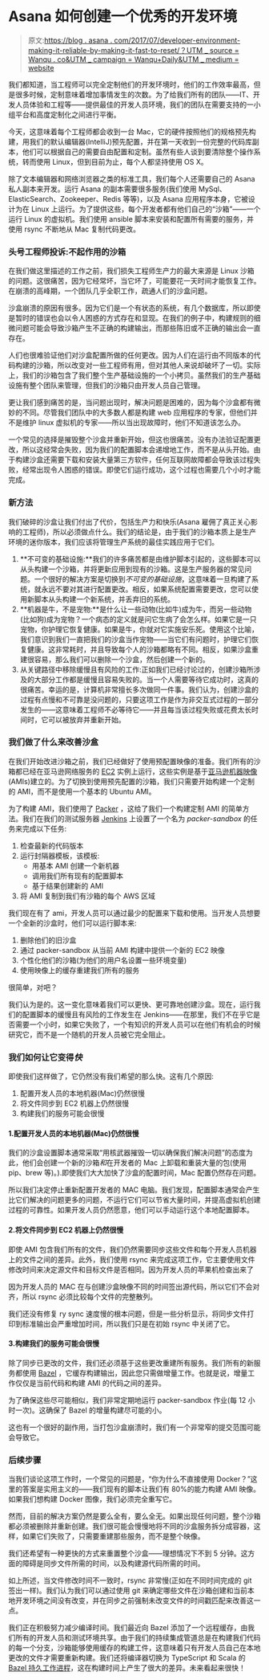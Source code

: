 # Asana 如何创建一个优秀的开发环境

> 原文:[https://blog . asana . com/2017/07/developer-environment-making-it-reliable-by-making-it-fast-to-reset/？UTM _ source = Wanqu . co&UTM _ campaign = Wanqu+Daily&UTM _ medium = website](https://blog.asana.com/2017/07/developer-environment-making-it-reliable-by-making-it-fast-to-reset/?utm_source=wanqu.co&utm_campaign=Wanqu+Daily&utm_medium=website)

我们都知道，当工程师可以完全定制他们的开发环境时，他们的工作效率最高，但是很多时候，定制意味着增加事情发生的次数。为了给我们所有的团队——IT、开发人员体验和工程等——提供最佳的开发人员环境，我们的团队在需要支持的一小组平台和高度定制化之间进行平衡。

今天，这意味着每个工程师都会收到一台 Mac，它的硬件按照他们的规格预先构建，用我们的默认编辑器(IntelliJ)预先配置，并在第一天收到一份完整的代码库副本，他们可以根据自己的需要自由配置和定制。虽然有些人谈到要清除整个操作系统，转而使用 Linux，但到目前为止，每个人都坚持使用 OS X。

除了文本编辑器和网络浏览器之类的标准工具，我们每个人还需要自己的 Asana 私人副本来开发。运行 Asana 的副本需要很多服务(我们使用 MySql、ElasticSearch、Zookeeper、Redis 等等)，以及 Asana 应用程序本身，它被设计为在 Linux 上运行。为了提供这些，每个开发者都有他们自己的“沙箱”——一个运行 Linux 的虚拟机。我们使用 ansible 脚本来安装和配置所有需要的服务，并使用 rsync 不断地从 Mac 复制代码更改。

### 头号工程师投诉:不起作用的沙箱

在我们做这里描述的工作之前，我们损失工程师生产力的最大来源是 Linux 沙箱的问题。这很痛苦，因为它经常坏，当它坏了，可能要花一天时间才能恢复工作。在崩溃的高峰期，一个团队几乎全职工作，疏通人们的沙盒问题。

沙盒崩溃的原因有很多。因为它们是一个有状态的系统，有几个数据库，所以即使是暂时的错误也会以令人困惑的方式存在和显现。在我们的例子中，构建规则的细微问题可能会导致沙箱产生不正确的构建输出，而那些陈旧或不正确的输出会一直存在。

人们也很难验证他们对沙盒配置所做的任何更改。因为人们在运行由不同版本的代码构建的沙箱，所以改变对一些工程师有用，但对其他人来说却破坏了一切。实际上，我们的沙箱包含了我们整个生产基础设施的一个小拷贝。虽然我们的生产基础设施有整个团队来管理，但我们的沙箱只由开发人员自己管理。

更让我们感到痛苦的是，当问题出现时，解决问题是困难的，因为每个沙盒都有微妙的不同。尽管我们团队中的大多数人都是构建 web 应用程序的专家，但他们并不是维护 linux 虚拟机的专家——所以当出现故障时，他们不知道该怎么办。

一个常见的选择是摧毁整个沙盒并重新开始，但这也很痛苦。没有办法验证配置更改，所以这经常会失败，因为我们的配置脚本会递增地工作，而不是从头开始。由于构建沙盒还需要下载和安装大量第三方软件，任何互联网故障都会导致该过程失败，经常出现令人困惑的错误。即使它们运行成功，这个过程也需要几个小时才能完成。

### 新方法

我们破碎的沙盒让我们付出了代价，包括生产力和快乐(Asana 雇佣了真正关心影响的工程师)，所以必须做点什么。我们的结论是，由于我们的沙箱本质上是生产环境的迷你版本，我们应该将管理生产系统的最佳实践应用于它们。

1.  **不可变的基础设施:**我们的许多痛苦都是由维护脚本引起的，这些脚本可以从头构建一个沙箱，并将更新应用到现有的沙箱。这是生产服务器的常见问题。一个很好的解决方案是切换到*不可变的基础设施*，这意味着一旦构建了系统，就永远不要对其进行配置更改。相反，如果系统配置需要更改，您可以使用新脚本从头构建一个新系统，并丢弃旧的系统。
2.  **机器是牛，不是宠物:**是什么让一些动物(比如牛)成为牛，而另一些动物(比如狗)成为宠物？一个病态的定义就是问它生病了会怎么样。如果它是一只宠物，你护理它恢复健康。如果是牛，你就对它实施安乐死。使用这个比喻，我们意识到我们一直把我们的沙盒当作宠物——当它们有问题时，护理它们恢复健康。这非常耗时，并且导致每个人的沙箱都略有不同。相反，如果沙盒重建很容易，那么我们可以删除一个沙盒，然后创建一个新的。
3.  从关键路径中移除缓慢且有风险的工作:正如我们已经讨论过的，创建沙箱所涉及的大部分工作都是缓慢且容易失败的。当一个人需要等待它成功时，这真的很痛苦。幸运的是，计算机非常擅长多次做同一件事。我们认为，创建沙盒的过程有点慢和不可靠是没问题的，只要这项工作是作为非交互式过程的一部分发生的——这意味着工程师不必等待它——并且每当该过程失败或花费太长时间时，它可以被放弃并重新开始。

### 我们做了什么来改善沙盒

在我们开始改进沙箱之前，我们已经做好了使用预配置映像的准备。我们所有的沙箱都已经在亚马逊网络服务的 [EC2](https://aws.amazon.com/ec2/) 实例上运行，这些实例是基于[亚马逊机器映像](http://docs.aws.amazon.com/AWSEC2/latest/UserGuide/AMIs.html) (AMIs)建立的。为了切换到使用预先配置的沙箱，我们只需要开始构建一个定制的 AMI，而不是使用一个基本的 Ubuntu AMI。

为了构建 AMI，我们使用了 [Packer](https://www.packer.io/) ，这给了我们一个构建定制 AMI 的简单方法。我们在我们的测试服务器 [Jenkins](https://jenkins.io/) 上设置了一个名为 *packer-sandbox* 的任务来完成以下任务:

1.  检查最新的代码版本
2.  运行封隔器模板，该模板:
    *   用基本 AMI 创建一个新机器
    *   调用我们所有现有的配置脚本
    *   基于结果创建新的 AMI
3.  将 AMI 复制到我们有沙箱的每个 AWS 区域

我们现在有了 ami，开发人员可以通过最少的配置来下载和使用。当开发人员想要一个全新的沙盒时，他们可以运行脚本来:

1.  删除他们的旧沙盒
2.  通过 packer-sandbox 从当前 AMI 构建中提供一个新的 EC2 映像
3.  个性化他们的沙箱(为他们的用户名设置一些环境变量)
4.  使用映像上的缓存重建我们所有的服务

很简单，对吧？

我们认为是的。这一变化意味着我们可以更快、更可靠地创建沙盒。现在，运行我们的配置脚本的缓慢且有风险的工作发生在 Jenkins——在那里，我们不在乎它是否需要一个小时，如果它失败了，一个有知识的开发人员可以在他们有机会的时候研究它，而不是一个随机的开发人员被它完全阻止。

### 我们如何让它变得*快*

即使我们这样做了，它仍然没有我们希望的那么快。这有几个原因:

1.  配置开发人员的本地机器(Mac)仍然很慢
2.  将文件同步到 EC2 机器上仍然很慢
3.  构建我们的服务可能会很慢

#### 1.配置开发人员的本地机器(Mac)仍然很慢

我们的沙盒设置脚本通常采取“用核武器摧毁一切以确保我们解决问题”的态度为此，他们会创建一个新的沙箱*和*在开发者的 Mac 上卸载和重装大量的包(使用 pip、brew 等)。).即使我们大大加快了沙盒的配置时间，Mac 配置仍然存在问题。

所以我们决定停止重新配置开发者的 MAC 电脑。我们发现，配置脚本通常会产生比它们解决的问题更多的问题，不运行它们可以节省大量时间，并提高虚拟机创建过程的可靠性。如果开发人员仍然愿意，他们可以手动运行这个本地配置脚本。

#### 2.将文件同步到 EC2 机器上仍然很慢

即使 AMI 包含我们所有的文件，我们仍然需要同步这些文件和每个开发人员机器上的文件之间的差异。此外，我们使用 rsync 来完成这项工作，它主要使用文件修改时间来决定源文件和目标文件是否相同。因为开发人员的苹果机检查出来了

因为开发人员的 MAC 在与创建沙盒映像不同的时间签出源代码，所以它们不会对齐，所以 rsync 必须比较每个文件的完整散列。

我们还没有修复 ry sync 速度慢的根本问题，但是一些分析显示，将同步文件打印到标准输出会严重增加时间，所以我们只是在初始 rsync 中关闭了它。

#### 3.构建我们的服务可能会很慢

除了同步已更改的文件，我们还必须基于这些更改重建所有服务。我们所有的新服务都使用 [Bazel](https://bazel.build/) ，它缓存构建输出，因此您只需做增量工作。也就是说，增量工作仅仅是当前代码和构建 AMI 的代码之间的差异。

为了确保这些尽可能相似，我们非常定期地运行 packer-sandbox 作业(每 12 小时一次)。这确保了 Bazel 的增量构建尽可能的小。

这也有一个很好的副作用，当打包沙盒崩溃时，我们有一个非常窄的提交范围可能会导致它。

### 后续步骤

当我们谈论这项工作时，一个常见的问题是，“你为什么不直接使用 Docker？”这里的答案是实用主义的——我们现有的脚本让我们有 80%的能力构建 AMI 映像。如果我们想构建 Docker 图像，我们必须完全重写它。

然而，目前的解决方案仍然是要么全有，要么全无。如果出现任何问题，整个沙箱都必须被删除并重新创建。我们很可能会慢慢地将不同的沙盒服务拆分成容器，这样，如果它们失败了，只需要重建那些服务，而不是整个映像。

我们还希望有一种更快的方式来重置整个沙盒——理想情况下不到 5 分钟。这方面的障碍是同步文件所需的时间，以及构建源代码所需的时间。

如上所述，当文件修改时间不一致时，rsync 非常慢(正如在不同时间完成的 git 签出一样)。我们认为我们可以通过使用 git 来确定哪些文件在沙箱创建和当前本地开发环境之间没有改变，并在同步之前强制未改变文件的时间戳匹配来改善这一点。

我们正在积极努力减少编译时间。我们最近向 Bazel 添加了一个远程缓存，由我们所有的开发人员和测试环境共享。由于我们的持续集成管道总是在构建我们代码的每一个分支，沙箱能够使用缓存的构建工件，这意味着只有开发人员自己在本地更改的文件才需要重新构建。我们还将编译器切换为 TypeScript 和 Scala 的 [Bazel 持久工作进程](https://blog.bazel.build/2015/12/10/java-workers.html)，这在构建时间上产生了很大的差异。未来看起来很快！